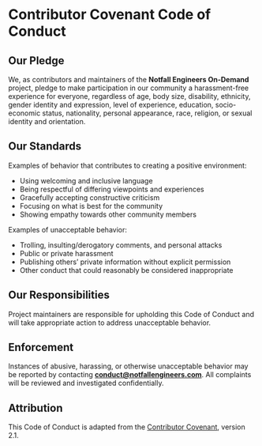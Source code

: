 # Contributor Covenant Code of Conduct

## Our Pledge
We, as contributors and maintainers of the **Notfall Engineers On-Demand** project, pledge to make participation in our community a harassment-free experience for everyone, regardless of age, body size, disability, ethnicity, gender identity and expression, level of experience, education, socio-economic status, nationality, personal appearance, race, religion, or sexual identity and orientation.

## Our Standards
Examples of behavior that contributes to creating a positive environment:
- Using welcoming and inclusive language
- Being respectful of differing viewpoints and experiences
- Gracefully accepting constructive criticism
- Focusing on what is best for the community
- Showing empathy towards other community members

Examples of unacceptable behavior:
- Trolling, insulting/derogatory comments, and personal attacks
- Public or private harassment
- Publishing others’ private information without explicit permission
- Other conduct that could reasonably be considered inappropriate

## Our Responsibilities
Project maintainers are responsible for upholding this Code of Conduct and will take appropriate action to address unacceptable behavior.

## Enforcement
Instances of abusive, harassing, or otherwise unacceptable behavior may be reported by contacting **[conduct@notfallengineers.com](mailto:conduct@notfallengineers.com)**. All complaints will be reviewed and investigated confidentially.

## Attribution
This Code of Conduct is adapted from the [Contributor Covenant](https://www.contributor-covenant.org), version 2.1.

